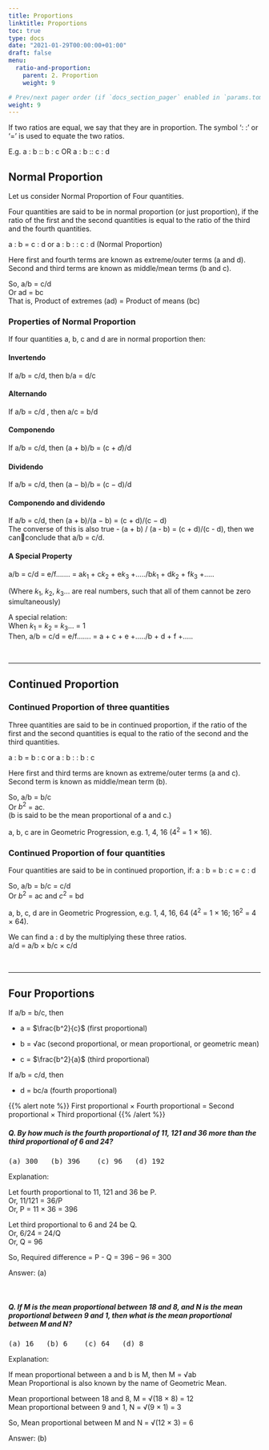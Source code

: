 ```yaml
---
title: Proportions
linktitle: Proportions
toc: true
type: docs
date: "2021-01-29T00:00:00+01:00"
draft: false
menu:
  ratio-and-proportion:
    parent: 2. Proportion
    weight: 9

# Prev/next pager order (if `docs_section_pager` enabled in `params.toml`)
weight: 9
---
```


If two ratios are equal, we say that they are in proportion. The symbol ‘: :’ or ‘=’ is used to equate the two ratios.

E.g. a : b :: b : c  OR   a : b :: c : d 

## Normal Proportion

Let us consider Normal Proportion of Four quantities.

Four quantities are said to be in normal proportion (or just proportion), if the ratio of the first and the second quantities is equal to the ratio of the third and the fourth quantities. 

a : b = c : d or a : b : : c : d   (Normal Proportion)

Here first and fourth terms are known as extreme/outer terms (a and d). Second and third terms are known as middle/mean terms (b and c).

So, a/b = c/d <br>
Or ad = bc <br>
That is, Product of extremes (ad) = Product of means (bc)

### Properties of Normal Proportion 

If four quantities a, b, c and d are in normal proportion then: 

#### Invertendo

If a/b = c/d, then b/a = d/c

####  Alternando

If a/b = c/d , then a/c = b/d

####  Componendo

If a/b = c/d, then (a + b)/b = (c + 𝑑)/d

####  Dividendo

If a/b = c/d, then (a − b)/b = (c − d)/d

####  Componendo and dividendo

If a/b  = c/d, then (a + b)/(a − b) = (c + d)/(c − d) <br>
The converse of this is also true - (a + b) / (a - b) = (c + d)/(c - d), then we canconclude that a/b = c/d.

#### A Special Property

a/b = c/d = e/f.......  = a$k_1$ + c$k_2$ + e$k_3$ +...../b$k_1$ + d$k_2$ + f$k_3$ +.....

(Where $k_1$, $k_2$, $k_3$… are real numbers, such that all of them cannot be zero simultaneously)

A special relation: <br>
When $k_1$ = $k_2$ = $k_3$… = 1 <br>
Then, a/b = c/d = e/f....... = a + c + e +...../b + d + f +.....

<br><hr>

## Continued Proportion

### Continued Proportion of three quantities

Three quantities are said to be in continued proportion, if the ratio of the first and the second quantities is equal to the ratio of the second and the third quantities. 

a : b = b : c or a : b : : b : c

Here first and third terms are known as extreme/outer terms (a and c). Second term is known as middle/mean term (b).

So, a/b = b/c <br>
Or $b^2$ = ac.  <br>
(b is said to be the mean proportional of a and c.)

a, b, c are in Geometric Progression, e.g. 1, 4, 16 ($4^2$ = 1 × 16).

### Continued Proportion of four quantities

Four quantities are said to be in continued proportion, if:
a : b = b : c = c : d 

So, a/b = b/c = c/d  <br>
Or $b^2$ = ac  and $c^2$ = bd

a, b, c, d are in Geometric Progression, e.g. 1, 4, 16, 64 ($4^2$ = 1 × 16; $16^2$ = 4 × 64).

We can find a : d by the multiplying these three ratios. <br>
a/d = a/b × b/c × c/d

<br> <hr>

## Four Proportions

If a/b = b/c, then

* a = $\frac{b^2}{c}$   (first proportional)

* b = √ac  (second proportional, or mean proportional, or geometric mean)

* c = $\frac{b^2}{a}$   (third proportional)

If a/b = c/d, then

* d = bc/a  (fourth proportional)

{{% alert note %}}
First proportional × Fourth proportional = Second proportional × Third proportional 
{{% /alert %}}

##### Q. By how much is the fourth proportional of 11, 121 and 36 more than the third proportional of 6 and 24?
<pre>(a) 300   (b) 396    (c) 96   (d) 192</pre>

Explanation:<br>
<div class="Exp">

Let fourth proportional to 11, 121 and 36 be P. <br>
Or, 11/121 = 36/P <br>
Or, P = 11 × 36 = 396

Let third proportional to 6 and 24 be Q. <br>
Or, 6/24 = 24/Q <br>
Or, Q = 96

So, Required difference = P - Q = 396 – 96 = 300

Answer: (a)
</div> <br>


##### Q. If M is the mean proportional between 18 and 8, and N is the mean proportional between 9 and 1, then what is the mean proportional between M and N?
<pre>(a) 16   (b) 6    (c) 64   (d) 8</pre>

Explanation:<br>
<div class="Exp">

If mean proportional between a and b is M, then M = √ab <br>
Mean Proportional is also known by the name of Geometric Mean.

Mean proportional between 18 and 8, M = √(18 × 8) = 12 <br>
Mean proportional between 9 and 1, N = √(9 × 1) = 3 

So, Mean proportional between M and N = √(12 × 3) = 6  

Answer: (b)
</div> <br>

